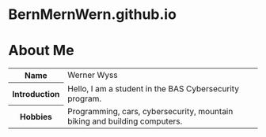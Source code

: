 # BernMernWern.github.io

<!DOCTYPE html>
<html>
<head>
</head>
<body>
  <h1>About Me</h1>
  <table>
    <tr>
      <th>Name</th>
      <td>Werner Wyss</td>
    </tr>
    <tr>
      <th>Introduction</th>
      <td>Hello, I am a student in the BAS Cybersecurity program.</td>
    </tr>
    <tr>
      <th>Hobbies</th>
      <td>Programming, cars, cybersecurity, mountain biking and building computers.</td>
    </tr>
  </table>
</body>
</html>
